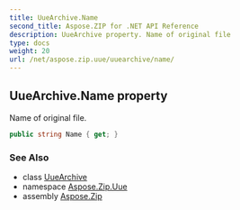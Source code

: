 ```yaml
---
title: UueArchive.Name
second_title: Aspose.ZIP for .NET API Reference
description: UueArchive property. Name of original file
type: docs
weight: 20
url: /net/aspose.zip.uue/uuearchive/name/
---
```

## UueArchive.Name property

Name of original file.

```csharp
public string Name { get; }
```

### See Also

* class [UueArchive](../)
* namespace [Aspose.Zip.Uue](../../uuearchive/)
* assembly [Aspose.Zip](../../../)


